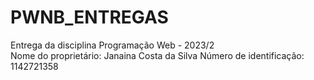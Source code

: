 <h1>PWNB_ENTREGAS</h1>
Entrega da disciplina Programação Web - 2023/2<br>
Nome do proprietário: Janaina Costa da Silva
Número de identificação: 1142721358
